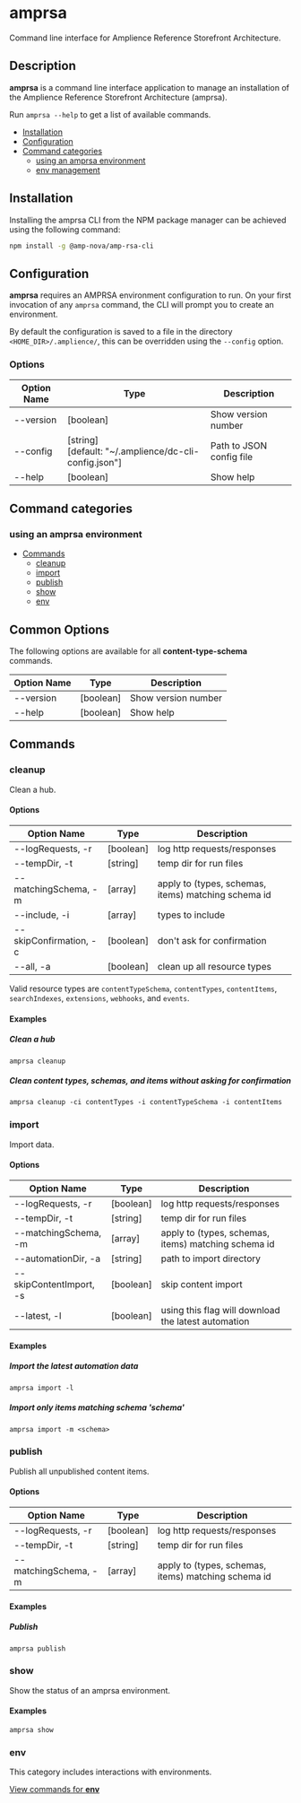 # amprsa

Command line interface for Amplience Reference Storefront Architecture.

## Description

**amprsa** is a command line interface application to manage an installation of the Amplience Reference Storefront Architecture (amprsa).

Run `amprsa --help` to get a list of available commands.

<!-- MarkdownTOC levels="2,3" autolink="true" -->

- [Installation](#installation)
- [Configuration](#configuration)
- [Command categories](#command-categories)
  - [using an amprsa environment](#using-an-amprsa-environment)
  - [env management](#env)

<!-- /MarkdownTOC -->

## Installation

Installing the amprsa CLI from the NPM package manager can be achieved using the following command:

```bash
npm install -g @amp-nova/amp-rsa-cli
```

## Configuration

**amprsa** requires an AMPRSA environment configuration to run.  On your first invocation of any `amprsa` command, the CLI will prompt you to create an environment.

By default the configuration is saved to a file in the directory `<HOME_DIR>/.amplience/`, this can be overridden using the `--config` option.

### Options

| Option Name    | Type                                                       | Description                                                  |
| -------------- | ---------------------------------------------------------- | ------------------------------------------------------------ |
| --version      | [boolean]                                                  | Show version number                                          |
| --config       | [string]<br />[default: "~/.amplience/dc-cli-config.json"] | Path to JSON config file                                     |
| --help         | [boolean]                                                  | Show help                                                    |

## Command categories

### using an amprsa environment

- [Commands](#commands)
  - [cleanup](#cleanup)
  - [import](#import)
  - [publish](#publish)
  - [show](#show)
  - [env](#env)

<!-- /MarkdownTOC -->

## Common Options

The following options are available for all **content-type-schema** commands.

| Option Name    | Type                                                       | Description                      |
| -------------- | ---------------------------------------------------------- | -------------------------------- |
| --version      | [boolean]                                                  | Show version number              |
| --help         | [boolean]                                                  | Show help                        |

## Commands

### cleanup

Clean a hub.

#### Options

| Option Name               | Type          | Description                                          |
| ------------------------- | ------------- | ---------------------------------------------------- |
| --logRequests, -r         | [boolean]     | log http requests/responses                          |
| --tempDir, -t             | [string]      | temp dir for run files                               |
| --matchingSchema, -m      | [array]       | apply to (types, schemas, items) matching schema id  |
| --include, -i             | [array]       | types to include                                     |
| --skipConfirmation, -c    | [boolean]     | don't ask for confirmation                           |
| --all, -a                 | [boolean]     | clean up all resource types                          |

Valid resource types are `contentTypeSchema`, `contentTypes`, `contentItems`, `searchIndexes`, `extensions`, `webhooks`, and `events`.

#### Examples

##### Clean a hub

```amprsa cleanup```

##### Clean content types, schemas, and items without asking for confirmation

```amprsa cleanup -ci contentTypes -i contentTypeSchema -i contentItems```

### import

Import data.

#### Options

| Option Name               | Type          | Description                                          |
| ------------------------- | ------------- | ---------------------------------------------------- |
| --logRequests, -r         | [boolean]     | log http requests/responses                          |
| --tempDir, -t             | [string]      | temp dir for run files                               |
| --matchingSchema, -m      | [array]       | apply to (types, schemas, items) matching schema id  |
| --automationDir, -a       | [string]      | path to import directory                             |
| --skipContentImport, -s   | [boolean]     | skip content import                                  |
| --latest, -l              | [boolean]     | using this flag will download the latest automation  |

#### Examples

##### Import the latest automation data

```amprsa import -l```

##### Import only items matching schema 'schema'

```amprsa import -m <schema>```

### publish

Publish all unpublished content items.

#### Options

| Option Name               | Type          | Description                                          |
| ------------------------- | ------------- | ---------------------------------------------------- |
| --logRequests, -r         | [boolean]     | log http requests/responses                          |
| --tempDir, -t             | [string]      | temp dir for run files                               |
| --matchingSchema, -m      | [array]       | apply to (types, schemas, items) matching schema id  |

#### Examples

##### Publish

```amprsa publish```

### show

Show the status of an amprsa environment.

#### Examples

```amprsa show```

### env

This category includes interactions with environments.

[View commands for **env**](docs/env.md)